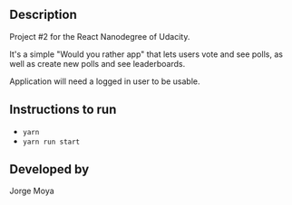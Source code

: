 ## Description

Project #2 for the React Nanodegree of Udacity.

It's a simple "Would you rather app" that lets users vote and see polls, as well as create new polls and see leaderboards.

Application will need a logged in user to be usable.

## Instructions to run

* `yarn`
* `yarn run start`

## Developed by

Jorge Moya
